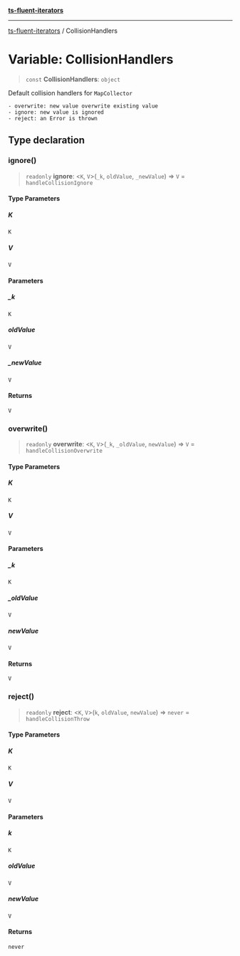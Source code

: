 [**ts-fluent-iterators**](../README.md)

---

[ts-fluent-iterators](../README.md) / CollisionHandlers

# Variable: CollisionHandlers

> `const` **CollisionHandlers**: `object`

Default collision handlers for `MapCollector`

```
- overwrite: new value overwrite existing value
- ignore: new value is ignored
- reject: an Error is thrown
```

## Type declaration

### ignore()

> `readonly` **ignore**: \<`K`, `V`\>(`_k`, `oldValue`, `_newValue`) => `V` = `handleCollisionIgnore`

#### Type Parameters

##### K

`K`

##### V

`V`

#### Parameters

##### \_k

`K`

##### oldValue

`V`

##### \_newValue

`V`

#### Returns

`V`

### overwrite()

> `readonly` **overwrite**: \<`K`, `V`\>(`_k`, `_oldValue`, `newValue`) => `V` = `handleCollisionOverwrite`

#### Type Parameters

##### K

`K`

##### V

`V`

#### Parameters

##### \_k

`K`

##### \_oldValue

`V`

##### newValue

`V`

#### Returns

`V`

### reject()

> `readonly` **reject**: \<`K`, `V`\>(`k`, `oldValue`, `newValue`) => `never` = `handleCollisionThrow`

#### Type Parameters

##### K

`K`

##### V

`V`

#### Parameters

##### k

`K`

##### oldValue

`V`

##### newValue

`V`

#### Returns

`never`
